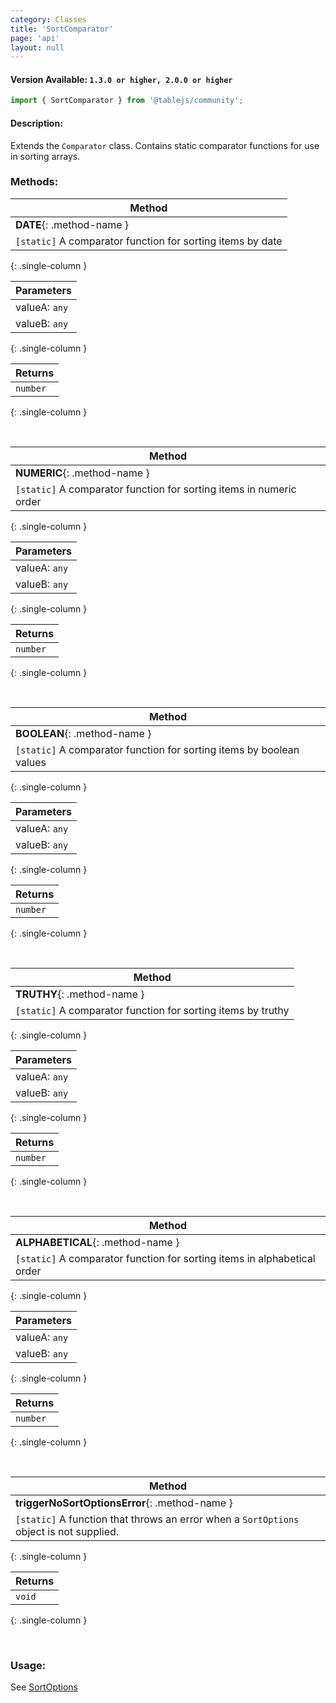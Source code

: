 ```yaml
---
category: Classes
title: 'SortComparator'
page: 'api'
layout: null
---
```


#### Version Available: `1.3.0 or higher, 2.0.0 or higher`

```typescript
import { SortComparator } from '@tablejs/community';
```

#### Description:

Extends the `Comparator` class.  Contains static comparator functions for use in sorting arrays.

### Methods:

| Method        | 
| ------------- |
| **DATE**{: .method-name } |
|  `[static]` A comparator function for sorting items by date |
{: .single-column }

| Parameters    |
| ------------- |
| valueA: `any` |
| valueB: `any` |
{: .single-column }

| Returns       |
| ------------- |
| `number` |
{: .single-column }

<br/>

| Method        | 
| ------------- |
| **NUMERIC**{: .method-name } |
|  `[static]` A comparator function for sorting items in numeric order |
{: .single-column }

| Parameters    |
| ------------- |
| valueA: `any` |
| valueB: `any` |
{: .single-column }

| Returns       |
| ------------- |
| `number` |
{: .single-column }

<br/>

| Method        | 
| ------------- |
| **BOOLEAN**{: .method-name } |
|  `[static]` A comparator function for sorting items by boolean values |
{: .single-column }

| Parameters    |
| ------------- |
| valueA: `any` |
| valueB: `any` |
{: .single-column }

| Returns       |
| ------------- |
| `number` |
{: .single-column }

<br/>

| Method        | 
| ------------- |
| **TRUTHY**{: .method-name } |
|  `[static]` A comparator function for sorting items by truthy |
{: .single-column }

| Parameters    |
| ------------- |
| valueA: `any` |
| valueB: `any` |
{: .single-column }

| Returns       |
| ------------- |
| `number` |
{: .single-column }

<br/>

| Method        | 
| ------------- |
| **ALPHABETICAL**{: .method-name } |
|  `[static]` A comparator function for sorting items in alphabetical order |
{: .single-column }

| Parameters    |
| ------------- |
| valueA: `any` |
| valueB: `any` |
{: .single-column }

| Returns       |
| ------------- |
| `number` |
{: .single-column }

<br/>

| Method        | 
| ------------- |
| **triggerNoSortOptionsError**{: .method-name } |
| `[static]` A function that throws an error when a `SortOptions` object is not supplied. |
{: .single-column }

| Returns       |
| ------------- |
| `void` |
{: .single-column }

<br/>

### Usage:

See [SortOptions](./#/sort-options)
